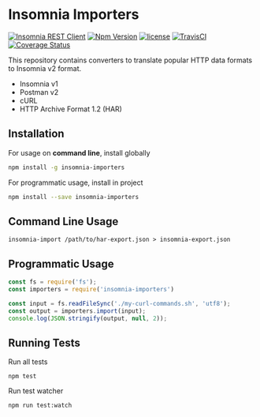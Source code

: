 # Insomnia Importers

[![Insomnia REST Client](https://img.shields.io/badge/maintainer-Insomnia-purple.svg?colorB=6e60cc)](https://insomnia.rest)
[![Npm Version](https://img.shields.io/npm/v/insomnia-importers.svg)](https://www.npmjs.com/package/insomnia-importers)
[![license](https://img.shields.io/github/license/getinsomnia/importers.svg)]()
[![TravisCI](https://api.travis-ci.org/getinsomnia/importers.svg?branch=master)](https://travis-ci.org/getinsomnia/importers)
[![Coverage Status](https://coveralls.io/repos/github/getinsomnia/importers/badge.svg?branch=master)](https://coveralls.io/github/getinsomnia/importers?branch=master)

This repository contains converters to translate popular HTTP data formats to
Insomnia v2 format.

- Insomnia v1
- Postman v2
- cURL
- HTTP Archive Format 1.2 (HAR)

## Installation

For usage on **command line**, install globally

```bash
npm install -g insomnia-importers
```

For programmatic usage, install in project
 
```bash
npm install --save insomnia-importers
```

## Command Line Usage

```shell
insomnia-import /path/to/har-export.json > insomnia-export.json
```

## Programmatic Usage

```javascript
const fs = require('fs');
const importers = require('insomnia-importers')

const input = fs.readFileSync('./my-curl-commands.sh', 'utf8');
const output = importers.import(input);
console.log(JSON.stringify(output, null, 2));
```

## Running Tests

Run all tests

```shell
npm test
```

Run test watcher

```shell
npm run test:watch
```
